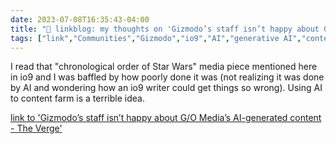 ---date: 2023-07-08T16:35:43-04:00title: "🔗 linkblog: my thoughts on 'Gizmodo’s staff isn’t happy about G/O Media’s AI-generated content - The Verge'"tags: ["link","Communities","Gizmodo","io9","AI","generative AI","content farming"]---I read that "chronological order of Star Wars" media piece mentioned here in io9 and I was baffled by how poorly done it was (not realizing it was done by AI and wondering how an io9 writer could get things so wrong). Using AI to content farm is a terrible idea.   [link to 'Gizmodo’s staff isn’t happy about G/O Media’s AI-generated content - The Verge'](https://www.theverge.com/2023/7/8/23788162/gizmodo-g-o-media-ai-generated-articles-star-wars)